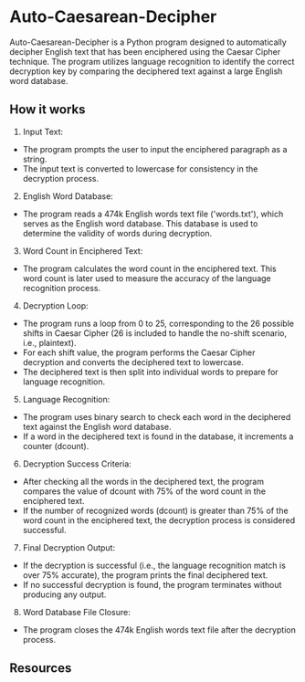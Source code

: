 # Auto-Caesarean-Decipher
Auto-Caesarean-Decipher is a Python program designed to automatically decipher English text that has been enciphered using the Caesar Cipher technique. The program utilizes language recognition to identify the correct decryption key by comparing the deciphered text against a large English word database.


## How it works

1. Input Text:
- The program prompts the user to input the enciphered paragraph as a string.
- The input text is converted to lowercase for consistency in the decryption process.

2. English Word Database:
- The program reads a 474k English words text file ('words.txt'), which serves as the English word database. This database is used to determine the validity of words during decryption.


3. Word Count in Enciphered Text:
- The program calculates the word count in the enciphered text. This word count is later used to measure the accuracy of the language recognition process.

4. Decryption Loop:
- The program runs a loop from 0 to 25, corresponding to the 26 possible shifts in Caesar Cipher (26 is included to handle the no-shift scenario, i.e., plaintext).
- For each shift value, the program performs the Caesar Cipher decryption and converts the deciphered text to lowercase.
- The deciphered text is then split into individual words to prepare for language recognition.

5. Language Recognition:
- The program uses binary search to check each word in the deciphered text against the English word database.
- If a word in the deciphered text is found in the database, it increments a counter (dcount).

6. Decryption Success Criteria:
- After checking all the words in the deciphered text, the program compares the value of dcount with 75% of the word count in the enciphered text.
- If the number of recognized words (dcount) is greater than 75% of the word count in the enciphered text, the decryption process is considered successful.

7. Final Decryption Output:
- If the decryption is successful (i.e., the language recognition match is over 75% accurate), the program prints the final deciphered text.
- If no successful decryption is found, the program terminates without producing any output.

8. Word Database File Closure:
- The program closes the 474k English words text file after the decryption process.

## Resources
